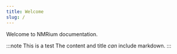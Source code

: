 ```yaml
---
title: Welcome
slug: /
---
```


Welcome to NMRium documentation.

:::note This is a test
The content and title _can_ include markdown.
:::
